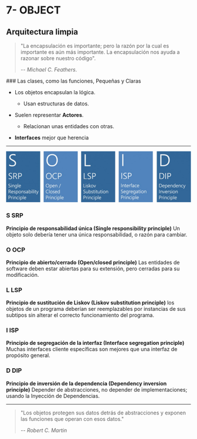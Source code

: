 # 7- OBJECT

## Arquitectura limpia

> "La encapsulación es importante; pero la razón por la cual es importante es aún más importante. La encapsulación nos ayuda a razonar sobre nuestro código".
>
> -- _Michael C. Feathers_.

### Las clases, como las funciones, Pequeñas y Claras

* Los objetos encapsulan la lógica.

  * Usan estructuras de datos.

* Suelen representar **Actores**.

  * Relacionan unas entidades con otras.

* **Interfaces** mejor que herencia

---

![SOLID](./solid.jpg)

### S SRP

**Principio de responsabilidad única (Single responsibility principle)**
Un objeto solo debería tener una única responsabilidad, o razón para cambiar.

### O OCP

**Principio de abierto/cerrado (Open/closed principle)**
Las entidades de software deben estar abiertas para su extensión, pero cerradas para su modificación.

### L LSP

**Principio de sustitución de Liskov (Liskov substitution principle)**
los objetos de un programa deberían ser reemplazables por instancias de sus subtipos sin alterar el correcto funcionamiento del programa.

### I ISP

**Principio de segregación de la interfaz (Interface segregation principle)**
Muchas interfaces cliente específicas son mejores que una interfaz de propósito general.​

### D DIP

**Principio de inversión de la dependencia (Dependency inversion principle)**
Depender de abstracciones, no depender de implementaciones; usando la Inyección de Dependencias.

---

> "Los objetos protegen sus datos detrás de abstracciones y exponen las funciones que operan con esos datos."
>
> -- _Robert C. Martin_
